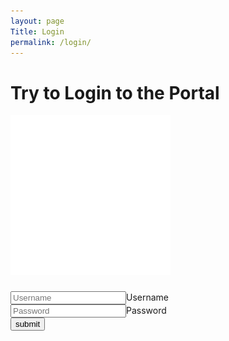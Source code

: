 ```yaml
---
layout: page
Title: Login
permalink: /login/
---
```

<div id="login-container">
    <!--The Username and Password are; username, and password-->
    <form id="login-form" method="POST" action="https://Discord-Bot.danbgil.repl.co/challenge">
        <div id="login-form-header">
            <h1>Try to Login to the Portal</h1>
            <img src="/assets/img/login.png">
            <h3 id="login-error" style="color:red;"></h3>
        </div>
        <div class="form__group field login-input">
            <input name="username" id="LOGIN_USER" type="text" class="form__field" id="username" placeholder="Username"><label class="form__label" for="LOGIN_USER">Username</label>
        </div>
        <div class="form__group field login-input">
            <input name="password" id="LOGIN_PASS" type="password" class="form__field" id="password" placeholder="Password"><label class="form__label" for="LOGIN_PASS">Password</label>
        </div>
        <div class="form__group field">
            <input type="submit" class="btn" value="submit">
        </div>
    </form>
</div>
<script defer>
    const urlParams = new URLSearchParams(window.location.search);
    let errors = urlParams.getAll('err')
    if (errors.length > 0) { 
        document.querySelector("#login-error").innerHTML = atob(errors[0]) 
        }
</script>